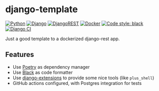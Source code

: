 # django-template

[![Python](https://img.shields.io/badge/python-%2314354C.svg?style=flat&logo=python&logoColor=white)](https://www.python.org/)
[![Django](https://img.shields.io/badge/django-%23092E20.svg?style=flat&logo=django&logoColor=white)](https://www.djangoproject.com/)
[![DjangoREST](https://img.shields.io/badge/DJANGO-REST-ff1709?style=flat&logo=django&logoColor=white&color=ff1709&labelColor=gray)](https://www.django-rest-framework.org/)
[![Docker](https://img.shields.io/badge/docker-%230db7ed.svg?style=flat&logo=docker&logoColor=white)](https://www.docker.com/)
[![Code style: black](https://img.shields.io/badge/code%20style-black-000000.svg)](https://github.com/psf/black)
[![Django CI](https://github.com/renanstn/django-template/actions/workflows/django.yml/badge.svg)](https://github.com/renanstn/django-template/actions/workflows/django.yml)

Just a good template to a dockerized django-rest app.

## Features

- Use [Poetry](https://python-poetry.org/) as dependency manager
- Use [Black](https://black.readthedocs.io/en/stable/) as code formatter
- Use [django-extensions](https://django-extensions.readthedocs.io/en/latest/) to provide some nice tools (like `plus_shell`)
- GitHub actions configured, with Postgres integration for tests
